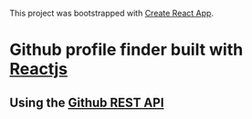 This project was bootstrapped with [Create React App](https://github.com/facebook/create-react-app).

# Github profile finder built with [Reactjs](https://reactjs.org/)
## Using the [Github REST API](https://docs.github.com/en/free-pro-team@latest/rest)
